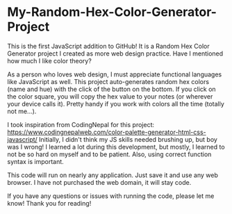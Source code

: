 # My-Random-Hex-Color-Generator-Project
This is the first JavaScript addition to GitHub! It is a Random Hex Color Generator project I created as more web design practice. 
Have I mentioned how much I like color theory?

As a person who loves web design, I must appreciate functional languages like JavaScript as well. 
This project auto-generates random hex colors (name and hue) with the click of the button on the bottom.
If you click on the color square, you will copy the hex value to your notes (or wherever your device calls it).
Pretty handy if you work with colors all the time (totally not me...).

I took inspiration from CodingNepal for this project: https://www.codingnepalweb.com/color-palette-generator-html-css-javascript/
Initially, I didn't think my JS skills needed brushing up, but boy was I wrong!
I learned a lot during this development, but mostly, I learned to not be so hard on
myself and to be patient. Also, using correct function syntax is important.

This code will run on nearly any application. Just save it and use any web browser.
I have not purchased the web domain, it will stay code.

If you have any questions or issues with running the code, please let me know! Thank you for reading!
